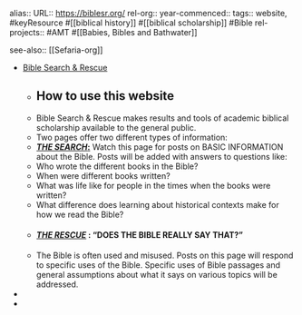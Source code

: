 alias::
URL:: https://biblesr.org/
rel-org::
year-commenced::
tags:: website, #keyResource #[[biblical history]] #[[biblical scholarship]] #Bible 
rel-projects:: #AMT #[[Babies, Bibles and Bathwater]] 


see-also:: [[Sefaria-org]]

- [Bible Search & Rescue](https://biblesr.org/)
	- ## How to use this website
	- Bible Search & Rescue makes results and tools of academic biblical scholarship available to the general public.
	- Two pages offer two different types of information:
	- [***THE SEARCH*:**](https://biblesr.org/thesearch) Watch this page for posts on BASIC INFORMATION about the Bible. Posts will be added with answers to questions like:
	- Who wrote the different books in the Bible?
	- When were different books written?
	- What was life like for people in the times when the books were written?
	- What difference does learning about historical contexts make for how we read the Bible?
	- #### [*THE RESCUE*](https://biblesr.org/therescue) : “DOES THE BIBLE REALLY SAY THAT?”
	- The Bible is often used and misused. Posts on this page will respond to specific uses of the Bible. Specific uses of Bible passages and general assumptions about what it says on various topics will be addressed.
-
-